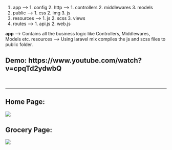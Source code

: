 
1. app -->
        1. config
        2. http   -->
                    1. controllers
                    2. middlewares
        3. models
2. public -->
        1. css
        2. img
        3. js
3. resources -->
        1. js
        2. scss
        3. views
4. routes -->
        1. api.js
        2. web.js
        

**app** --> Contains all the business logic like Controllers, Middlewares, Models etc.
resources --> Using laravel mix compiles the js and scss files to public folder.

<h2>Demo: https://www.youtube.com/watch?v=cpqTd2ydwbQ</h2>


<br>
<hr>
<h2>Home Page: </h2>
<img src="https://user-images.githubusercontent.com/16509376/123604975-fc619380-d818-11eb-92ee-3bcfa4a88c6a.png">

<h2>Grocery Page: </h2>
<img src="https://user-images.githubusercontent.com/16509376/123605409-6c701980-d819-11eb-8607-415f5267519b.png" >
